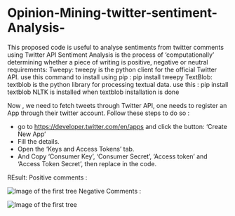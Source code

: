 # Opinion-Mining-twitter-sentiment-Analysis-
This proposed code is useful to analyse sentiments from twitter comments using Twitter API
Sentiment Analysis is the process of ‘computationally’ determining whether a piece of writing is positive, negative or neutral
requirements:
  Tweepy: tweepy is the python client for the official Twitter API.
        use this command to install using pip : pip install tweepy
  TextBlob: textblob is the python library for processing textual data.
        use this : pip install textblob
  NLTK is installed when textblob installation is done
  
Now , we need to fetch tweets through Twitter API, one needs to register an App through their twitter account. Follow these steps to do so :
 - go to https://developer.twitter.com/en/apps  and click the button: ‘Create New App’
 - Fill the details.
 - Open the ‘Keys and Access Tokens’ tab.
 - And Copy ‘Consumer Key’, ‘Consumer Secret’, ‘Access token’ and ‘Access Token Secret’, then replace in the code.
  
  
  
  REsult:
  Positive comments :
  
   ![Image of the first tree]( https://github.com/Samery00/Opinion-Mining-twitter-sentiment-Analysis/blob/readme(modif)/result.png)
  Negative Comments :
   
   ![Image of the first tree]( https://github.com/Samery00/Opinion-Mining-twitter-sentiment-Analysis/blob/readme(modif)/result1.png)

 
